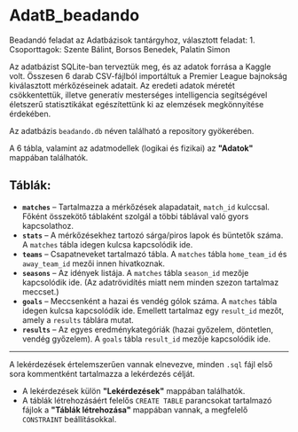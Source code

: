 # AdatB_beadando
Beadandó feladat az Adatbázisok tantárgyhoz, választott feladat: 1. 
Csoporttagok: Szente Bálint, Borsos Benedek, Palatin Simon

Az adatbázist SQLite-ban terveztük meg, és az adatok forrása a Kaggle volt. Összesen 6 darab CSV-fájlból importáltuk a Premier League bajnokság kiválasztott mérkőzéseinek adatait. Az eredeti adatok méretét csökkentettük, illetve generatív mesterséges intelligencia segítségével életszerű statisztikákat egészítettünk ki az elemzések megkönnyítése érdekében.

Az adatbázis `beadando.db` néven található a repository gyökerében.

A 6 tábla, valamint az adatmodellek (logikai és fizikai) az **"Adatok"** mappában találhatók.

## Táblák:

- **`matches`** – Tartalmazza a mérkőzések alapadatait, `match_id` kulccsal. Főként összekötő táblaként szolgál a többi táblával való gyors kapcsolathoz.
- **`stats`** – A mérkőzésekhez tartozó sárga/piros lapok és büntetők száma. A `matches` tábla idegen kulcsa kapcsolódik ide.
- **`teams`** – Csapatneveket tartalmazó tábla. A `matches` tábla `home_team_id` és `away_team_id` mezői innen hivatkoznak.
- **`seasons`** – Az idények listája. A `matches` tábla `season_id` mezője kapcsolódik ide. (Az adatrövidítés miatt nem minden szezon tartalmaz meccset.)
- **`goals`** – Meccsenként a hazai és vendég gólok száma. A `matches` tábla idegen kulcsa kapcsolódik ide. Emellett tartalmaz egy `result_id` mezőt, amely a `results` táblára mutat.
- **`results`** – Az egyes eredménykategóriák (hazai győzelem, döntetlen, vendég győzelem). A `goals` tábla `result_id` mezője kapcsolódik ide.

---

A lekérdezések értelemszerűen vannak elnevezve, minden `.sql` fájl első sora kommentként tartalmazza a lekérdezés célját.

- A lekérdezések külön **"Lekérdezések"** mappában találhatók.
- A táblák létrehozásáért felelős `CREATE TABLE` parancsokat tartalmazó fájlok a **"Táblák létrehozása"** mappában vannak, a megfelelő `CONSTRAINT` beállításokkal.


